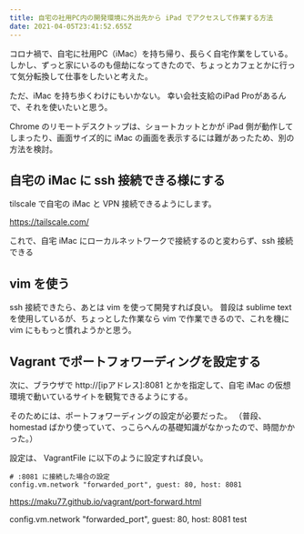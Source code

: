 ```yaml
---
title: 自宅の社用PC内の開発環境に外出先から iPad でアクセスして作業する方法
date: 2021-04-05T23:41:52.655Z
---
```

コロナ禍で、自宅に社用PC（iMac）を持ち帰り、長らく自宅作業をしている。
しかし、ずっと家にいるのも億劫になってきたので、ちょっとカフェとかに行って気分転換して仕事をしたいと考えた。

ただ、iMac を持ち歩くわけにもいかない。
幸い会社支給のiPad Proがあるんで、それを使いたいと思う。

Chrome のリモートデスクトップは、ショートカットとかが iPad 側が動作してしまったり、画面サイズ的に iMac の画面を表示するには難があったため、別の方法を検討。

## 自宅の iMac に ssh 接続できる様にする
tilscale で自宅の iMac と VPN 接続できるようにします。

https://tailscale.com/

これで、自宅 iMac にローカルネットワークで接続するのと変わらず、ssh 接続できる

## vim を使う
ssh 接続できたら、あとは vim を使って開発すれば良い。
普段は sublime text を使用しているが、ちょっとした作業なら vim で作業できるので、これを機に vim にももっと慣れようかと思う。

## Vagrant でポートフォワーディングを設定する
次に、ブラウザで http://[ipアドレス]:8081 とかを指定して、自宅 iMac の仮想環境で動いているサイトを観覧できるようにする。

そのためには、ポートフォワーディングの設定が必要だった。
（普段、 homestad ばかり使っていて、っこらへんの基礎知識がなかったので、時間かかった。）

設定は、 VagrantFile に以下のように設定すれば良い。
```
# :8081 に接続した場合の設定
config.vm.network "forwarded_port", guest: 80, host: 8081
```
https://maku77.github.io/vagrant/port-forward.html


config.vm.network "forwarded_port", guest: 80, host: 8081
test